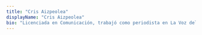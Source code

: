 ```yaml
---
title: "Cris Aizpeolea"
displayName: "Cris Aizpeolea"
bio: "Licenciada en Comunicación, trabajó como periodista en La Voz del Interior de Córdoba (Argentina), donde fue reportera de Sucesos y coordinó distintas secciones hasta 2018. Jurado de premios de cine y de teatro, columnista de espectáculos, cronista al fin, lo que más adora en el mundo, además de sus hijos, es hacer la maleta y salir por ahí para contarlo después."
---
```




